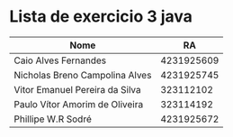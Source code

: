 # Lista de exercicio 3 java
| Nome                           | RA         |
| ------------------------------ | ---------- |
| Caio Alves Fernandes           | 4231925609 |
| Nicholas Breno Campolina Alves | 4231925745 |
| Vitor Emanuel Pereira da Silva | 323112102  |
| Paulo Vítor Amorim de Oliveira | 323114192  |
| Phillipe W.R Sodré             | 4231925672 |
